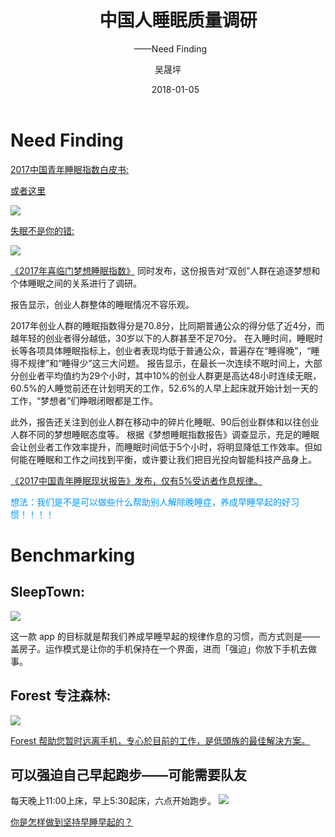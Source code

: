 ﻿---
layout:     post
title:      中国人睡眠质量调研
subtitle:   ——Need Finding
date:       2018-01-05
author:     吴晟坪
header-img: img/Survey_bg.jpg
catalog: true
tags:
    - Survey
---
# Need Finding
[2017中国青年睡眠指数白皮书:](http://news.qq.com/cross/20170320/4ZtR8R31.html)

[或者这里](http://www.doc88.com/p-0991394274143.html)

![](http://inews.gtimg.com/newsapp_ls/0/1288305729/0)

[失眠不是你的错:](https://book.douban.com/subject/19989329/)

![](https://img1.doubanio.com/lpic/s23009107.jpg)


[《2017年喜临门梦想睡眠指数》](https://wenku.baidu.com/view/a82fe440bfd5b9f3f90f76c66137ee06eff94e24.html) 同时发布，这份报告对“双创”人群在追逐梦想和个体睡眠之间的关系进行了调研。

报告显示，创业人群整体的睡眠情况不容乐观。

2017年创业人群的睡眠指数得分是70.8分，比同期普通公众的得分低了近4分，而越年轻的创业者得分越低，30岁以下的人群甚至不足70分。
在入睡时间，睡眠时长等各项具体睡眠指标上，创业者表现均低于普通公众，普遍存在“睡得晚”，“睡得不规律”和“睡得少”这三大问题。
报告显示，在最长一次连续不眠时间上，大部分创业者平均值约为29个小时，其中10%的创业人群更是高达48小时连续无眠，60.5%的人睡觉前还在计划明天的工作，52.6%的人早上起床就开始计划一天的工作，“梦想者”们睁眼闭眼都是工作。

此外，报告还关注到创业人群在移动中的碎片化睡眠、90后创业群体和以往创业人群不同的梦想睡眠态度等。
根据《梦想睡眠指数报告》调查显示，充足的睡眠会让创业者工作效率提升，而睡眠时间低于5个小时，将明显降低工作效率。但如何能在睡眠和工作之间找到平衡，或许要让我们把目光投向智能科技产品身上。

[《2017中国青年睡眠现状报告》发布，仅有5%受访者作息规律。](https://baijiahao.baidu.com/s?id=1562562223480039&wfr=spider&for=pc)

<font color=#0099ff>想法：我们是不是可以做些什么帮助别人解除晚睡症，养成早睡早起的好习惯！！！！</font>

# Benchmarking

 ## SleepTown:
 ![](https://pic2.zhimg.com/50/v2-8e3764261abe6defe8aa99965ee9c24a_hd.jpg)
 
 这一款 app  的目标就是帮我们养成早睡早起的规律作息的习惯，而方式则是——盖房子。运作模式是让你的手机保持在一个界面，进而「强迫」你放下手机去做事。 

## Forest 专注森林:
![](http://is3.mzstatic.com/image/thumb/Purple118/v4/be/a8/7d/bea87dc9-0e5e-e84c-2c4d-90d6bbe176d6/source/392x696bb.jpg)

[Forest 帮助您暂时远离手机，专心於目前的工作，是低頭族的最佳解決方案。](https://weibo.com/forestapp?is_hot=1)

## 可以强迫自己早起跑步——可能需要队友

每天晚上11:00上床，早上5:30起床，六点开始跑步。
![](https://pic2.zhimg.com/50/255d1e6ad4b2367f576e6d298126a975_hd.jpg)

[你是怎样做到坚持早睡早起的？](https://www.zhihu.com/question/37228840)
